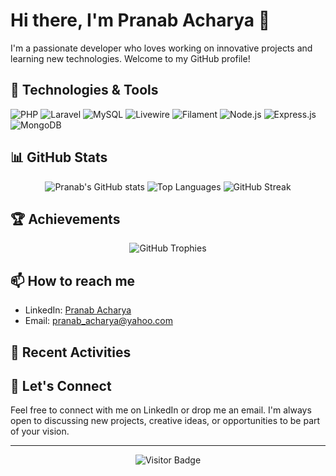 # Hi there, I'm Pranab Acharya 👋

I'm a passionate developer who loves working on innovative projects and learning new technologies. Welcome to my GitHub profile!

## 🔧 Technologies & Tools

<p align="left">
  <img src="https://img.shields.io/badge/Code-PHP-informational?style=flat&logo=php&logoColor=white&color=2bbc8a" alt="PHP" />
  <img src="https://img.shields.io/badge/Code-Laravel-informational?style=flat&logo=laravel&logoColor=white&color=2bbc8a" alt="Laravel" />
  <img src="https://img.shields.io/badge/Code-MySQL-informational?style=flat&logo=mysql&logoColor=white&color=2bbc8a" alt="MySQL" />
  <img src="https://img.shields.io/badge/Code-Livewire-informational?style=flat&logo=livewire&logoColor=white&color=2bbc8a" alt="Livewire" />
  <img src="https://img.shields.io/badge/Code-Filament-informational?style=flat&logo=filament&logoColor=white&color=2bbc8a" alt="Filament" />
  <img src="https://img.shields.io/badge/Code-Node.js-informational?style=flat&logo=node.js&logoColor=white&color=2bbc8a" alt="Node.js" />
  <img src="https://img.shields.io/badge/Code-Express.js-informational?style=flat&logo=express&logoColor=white&color=2bbc8a" alt="Express.js" />
  <img src="https://img.shields.io/badge/Code-MongoDB-informational?style=flat&logo=mongodb&logoColor=white&color=2bbc8a" alt="MongoDB" />
</p>

## 📊 GitHub Stats

<div align="center">
  <img src="https://github-readme-stats.vercel.app/api?username=pranab-acharya&show_icons=true&theme=radical" alt="Pranab's GitHub stats" />
  <img src="https://github-readme-stats.vercel.app/api/top-langs/?username=pranab-acharya&layout=compact&theme=radical" alt="Top Languages" />
  <img src="https://github-readme-streak-stats.herokuapp.com/?user=pranab-acharya&theme=radical" alt="GitHub Streak" />
</div>

## 🏆 Achievements

<div align="center">
  <img src="https://github-profile-trophy.vercel.app/?username=pranab-acharya&theme=radical&column=7" alt="GitHub Trophies" />
</div>

## 📫 How to reach me

- LinkedIn: [Pranab Acharya](https://www.linkedin.com/in/pranab-acharya)
- Email: [pranab_acharya@yahoo.com](mailto:pranab_acharya@yahoo.com)

## 📝 Recent Activities

<!--START_SECTION:activity-->
<!-- Your recent GitHub activities will be automatically inserted here by GitHub Actions -->
<!--END_SECTION:activity-->

## 💬 Let's Connect

Feel free to connect with me on LinkedIn or drop me an email. I'm always open to discussing new projects, creative ideas, or opportunities to be part of your vision.

---

<div align="center">
  <img src="https://visitor-badge.laobi.icu/badge?page_id=pranab-acharya.pranab-acharya" alt="Visitor Badge" />
</div>
